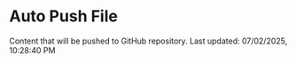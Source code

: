 # Auto Push File

Content that will be pushed to GitHub repository.
Last updated: 07/02/2025, 10:28:40 PM